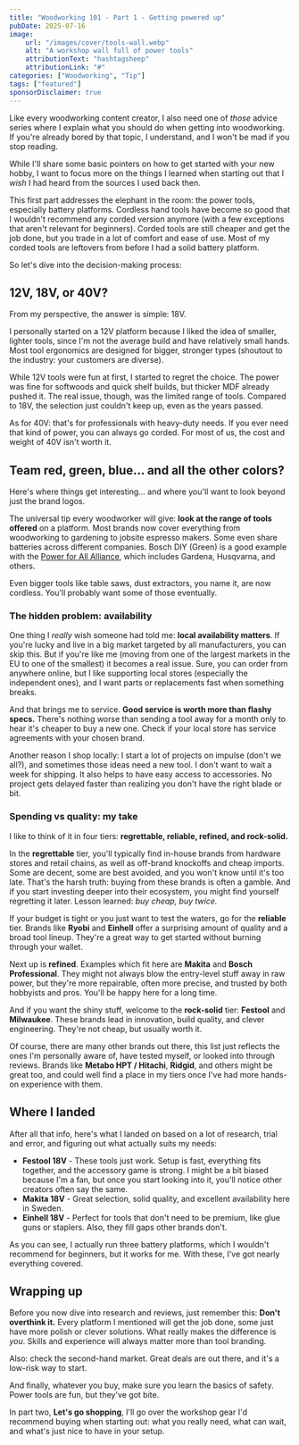 ```yaml
---
title: "Woodworking 101 - Part 1 - Getting powered up"
pubDate: 2025-07-16
image:
    url: "/images/cover/tools-wall.webp"
    alt: "A workshop wall full of power tools"
    attributionText: "hashtagsheep"
    attributionLink: "#"
categories: ["Woodworking", "Tip"]
tags: ["featured"]
sponsorDisclaimer: true
---
```


Like every woodworking content creator, I also need one of *those* advice series where I explain what you should do when getting into woodworking. If you're already bored by that topic, I understand, and I won't be mad if you stop reading.

While I'll share some basic pointers on how to get started with your new hobby, I want to focus more on the things I learned when starting out that I *wish* I had heard from the sources I used back then.

This first part addresses the elephant in the room: the power tools, especially battery platforms. Cordless hand tools have become so good that I wouldn't recommend any corded version anymore (with a few exceptions that aren't relevant for beginners). Corded tools are still cheaper and get the job done, but you trade in a lot of comfort and ease of use. Most of my corded tools are leftovers from before I had a solid battery platform.

So let's dive into the decision-making process:

## 12V, 18V, or 40V?

From my perspective, the answer is simple: 18V.

I personally started on a 12V platform because I liked the idea of smaller, lighter tools, since I'm not the average build and have relatively small hands. Most tool ergonomics are designed for bigger, stronger types (shoutout to the industry: your customers are diverse).

While 12V tools were fun at first, I started to regret the choice. The power was fine for softwoods and quick shelf builds, but thicker MDF already pushed it. The real issue, though, was the limited range of tools. Compared to 18V, the selection just couldn't keep up, even as the years passed.

As for 40V: that's for professionals with heavy-duty needs. If you ever need that kind of power, you can always go corded. For most of us, the cost and weight of 40V isn't worth it.

## Team red, green, blue… and all the other colors?

Here's where things get interesting... and where you'll want to look beyond just the brand logos.

The universal tip every woodworker will give: **look at the range of tools offered** on a platform. Most brands now cover everything from woodworking to gardening to jobsite espresso makers. Some even share batteries across different companies. Bosch DIY (Green) is a good example with the [Power for All Alliance](https://www.powerforall-alliance.com), which includes Gardena, Husqvarna, and others.

Even bigger tools like table saws, dust extractors, you name it, are now cordless. You'll probably want some of those eventually.

### The hidden problem: availability

One thing I *really* wish someone had told me: **local availability matters**. If you're lucky and live in a big market targeted by all manufacturers, you can skip this. But if you're like me (moving from one of the largest markets in the EU to one of the smallest) it becomes a real issue. Sure, you can order from anywhere online, but I like supporting local stores (especially the independent ones), and I want parts or replacements fast when something breaks.

And that brings me to service. **Good service is worth more than flashy specs.** There's nothing worse than sending a tool away for a month only to hear it's cheaper to buy a new one. Check if your local store has service agreements with your chosen brand.

Another reason I shop locally: I start a lot of projects on impulse (don't we all?), and sometimes those ideas need a new tool. I don't want to wait a week for shipping. It also helps to have easy access to accessories. No project gets delayed faster than realizing you don't have the right blade or bit.

### Spending vs quality: my take

I like to think of it in four tiers: **regrettable, reliable, refined, and rock-solid.**

In the **regrettable** tier, you'll typically find in-house brands from hardware stores and retail chains, as well as off-brand knockoffs and cheap imports. Some are decent, some are best avoided, and you won't know until it's too late. That's the harsh truth: buying from these brands is often a gamble. And if you start investing deeper into their ecosystem, you might find yourself regretting it later. Lesson learned: *buy cheap, buy twice.*

If your budget is tight or you just want to test the waters, go for the **reliable** tier. Brands like **Ryobi** and **Einhell** offer a surprising amount of quality and a broad tool lineup. They're a great way to get started without burning through your wallet.

Next up is **refined**. Examples which fit here are **Makita** and **Bosch Professional**. They might not always blow the entry-level stuff away in raw power, but they're more repairable, often more precise, and trusted by both hobbyists and pros. You'll be happy here for a long time.

And if you want the shiny stuff, welcome to the **rock-solid** tier: **Festool** and **Milwaukee**. These brands lead in innovation, build quality, and clever engineering. They're not cheap, but usually worth it.

Of course, there are many other brands out there, this list just reflects the ones I'm personally aware of, have tested myself, or looked into through reviews. Brands like **Metabo HPT / Hitachi**, **Ridgid**, and others might be great too, and could well find a place in my tiers once I've had more hands-on experience with them.

## Where I landed

After all that info, here's what I landed on based on a lot of research, trial and error, and figuring out what actually suits my needs:

* **Festool 18V** - These tools just work. Setup is fast, everything fits together, and the accessory game is strong. I might be a bit biased because I'm a fan, but once you start looking into it, you'll notice other creators often say the same.
* **Makita 18V** - Great selection, solid quality, and excellent availability here in Sweden.
* **Einhell 18V** - Perfect for tools that don't need to be premium, like glue guns or staplers. Also, they fill gaps other brands don't.

As you can see, I actually run three battery platforms, which I wouldn't recommend for beginners, but it works for me. With these, I've got nearly everything covered.

## Wrapping up

Before you now dive into research and reviews, just remember this:
**Don't overthink it.** Every platform I mentioned will get the job done, some just have more polish or clever solutions. What really makes the difference is *you*. Skills and experience will always matter more than tool branding.

Also: check the second-hand market. Great deals are out there, and it's a low-risk way to start.

And finally, whatever you buy, make sure you learn the basics of safety. Power tools are fun, but they've got bite.

In part two, **Let's go shopping**, I'll go over the workshop gear I'd recommend buying when starting out: what you really need, what can wait, and what's just nice to have in your setup.
